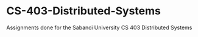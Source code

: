 # CS-403-Distributed-Systems
Assignments done for the Sabanci University CS 403 Distributed Systems
